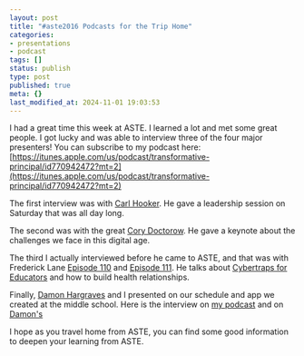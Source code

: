 ```yaml
---
layout: post
title: "#aste2016 Podcasts for the Trip Home"
categories:
- presentations
- podcast
tags: []
status: publish
type: post
published: true
meta: {}
last_modified_at: 2024-11-01 19:03:53
---
```


I had a great time this week at ASTE. I learned a lot and met some great people. I got lucky and was able to interview three of the four major presenters! You can subscribe to my podcast here: 
[https://itunes.apple.com/us/podcast/transformative-principal/id770942472?mt=2](https://itunes.apple.com/us/podcast/transformative-principal/id770942472?mt=2)


The first interview was with 
[Carl Hooker](http://transformativeprincipal.org/carl-hooker). He gave a leadership session on Saturday that was all day long.


The second was with the great 
[Cory Doctorow](http://transformativeprincipal.org/cory-doctorow). He gave a keynote about the challenges we face in this digital age.


The third I actually interviewed before he came to ASTE, and that was with Frederick Lane 
[Episode 110](http://transformativeprincipal.org/episode110) and 
[Episode 111](http://transformativeprincipal.org/episode111). He talks about 
[Cybertraps for Educators](http://amzn.to/1K66RCC) and how to build health relationships.


Finally, 
[Damon Hargraves](http://twitter.com/DamonHargraves) and I presented on our schedule and app we created at the middle school. Here is the interview on 
[my podcast](transformativeprincipal.org/episode100) and on 
[Damon's](https://itunes.apple.com/us/podcast/2-jethro-jones-on-rti-scheduling/id985508741?i=341906755&mt=2)


I hope as you travel home from ASTE, you can find some good information to deepen your learning from ASTE.

